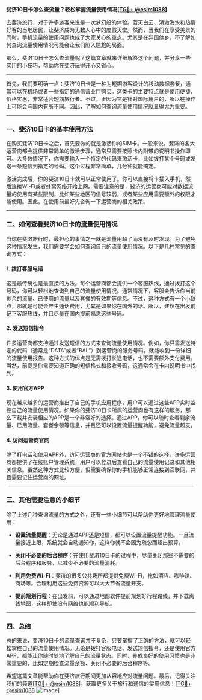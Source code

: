 **斐济10日卡怎么查流量？轻松掌握流量使用情况[[TG💪+ @esim1088](https://t.me/s/esim1088)]**

去斐济旅行，对于许多游客来说是一次梦幻般的体验。蓝天白云、清澈海水和热情好客的当地居民，让斐济成为无数人心中的度假天堂。然而，当我们在享受美景的同时，手机流量的使用问题也成了大家关心的重点。尤其是在异国他乡，不了解如何查询流量使用情况可能会让我们陷入尴尬的局面。

那么，斐济10日卡怎么查流量呢？这篇文章就来详细解答这个问题，并分享一些实用的小技巧，帮助你在斐济玩得开心又省心。

---

首先，我们要明确一点：斐济10日卡是一种为短期游客设计的移动数据套餐，通常可以在机场或者一些指定的通信营业厅购买。这类卡的主要特点就是使用便捷、价格实惠，非常适合短期旅行者。不过，正因为它是针对国际用户的，所以在操作上可能会与国内有所不同。因此，了解如何查询流量使用情况就显得尤为重要。

---

### **一、斐济10日卡的基本使用方法**

在购买斐济10日卡之后，首先要做的就是激活你的SIM卡。一般来说，斐济的各大运营商都会提供非常简单的激活步骤，通常只需要按照卡内附带的说明书操作即可。大多数情况下，你需要输入一个特定的代码来激活卡，比如拨打某个号码或发送一条短信到指定的号码。这个过程非常简单，几分钟就能搞定。

激活完成后，你的斐济10日卡就可以正常使用了。你可以直接将卡插入手机，然后连接Wi-Fi或者蜂窝网络开始上网。需要注意的是，斐济的运营商可能对数据流量的使用有某些限制，比如某些地区的信号较弱，或者某些应用需要额外的权限才能使用。因此，在使用前最好先咨询一下运营商的相关政策。

---

### **二、如何查看斐济10日卡的流量使用情况**

当你在斐济旅行时，最担心的事情之一就是流量用超了而没有及时发现。为了避免这种情况发生，我们需要学会如何查询自己的流量使用情况。以下是几种常见的查询方式：

#### **1. 拨打客服电话**
这是最传统也是最直接的方法。每个运营商都会提供一个客服热线，通过拨打这个号码，你可以轻松地查询到自己的流量使用情况。通常情况下，客服会告诉你当前剩余的流量、已使用的流量以及套餐的有效期等信息。不过，这种方式有一个小缺点，那就是可能会产生通话费用，尤其是如果你在国外的话。所以，建议在出发前记下客服热线，并且尽量在国内提前熟悉这些号码。

#### **2. 发送短信指令**
许多运营商都支持通过发送短信的方式来查询流量使用情况。例如，你只需发送特定的代码（通常是“DATA”或者“BAL”）到运营商的服务号码，就能收到一份详细的流量使用报告。这种方式的优点是无需拨打长途电话，也不需要额外支付费用。当然，前提是你需要知道正确的短信格式和接收号码，这通常会在卡内说明书中找到。

#### **3. 使用官方APP**
现在越来越多的运营商推出了自己的手机应用程序，用户可以通过这些APP实时监控自己的流量使用情况。如果你的斐济10日卡所属的运营商也有这样的服务，那么下载并安装相应的APP是一个非常好的选择。通过APP，你可以随时查看剩余流量、已用流量、套餐余额等信息，并且还可以设置流量提醒功能，避免流量超支。

#### **4. 访问运营商官网**
除了打电话和使用APP外，访问运营商的官方网站也是一个不错的选择。许多运营商都提供了在线账户管理系统，用户可以登录后查看自己的流量使用记录和其他相关信息。虽然这种方式比较方便，但需要确保你的手机能够正常连接到互联网，并且需要记住运营商的网址。

---

### **三、其他需要注意的小细节**

除了上述几种查询流量的方式之外，还有一些小细节可以帮助你更好地管理流量使用：

- **设置流量提醒**：无论是通过APP还是短信，都可以设置流量提醒功能。一旦流量接近上限，系统就会自动通知你，这样你就不会因为疏忽而超出预算。
  
- **关闭不必要的后台程序**：在使用斐济10日卡的过程中，尽量关闭那些不需要的后台程序和服务，以减少不必要的流量消耗。

- **利用免费Wi-Fi**：斐济的很多公共场所都提供免费Wi-Fi，比如酒店、咖啡馆、商场等。合理利用这些免费资源可以大大节省流量开支。

- **提前规划行程**：在出发前，可以通过地图软件提前规划好行程路线，并下载离线地图，这样即使没有网络也能顺利导航。

---

### **四、总结**

总的来说，斐济10日卡的流量查询并不复杂，只要掌握了正确的方法，就可以轻松掌控自己的流量使用情况。无论是拨打客服电话、发送短信指令，还是使用官方APP，都能让你随时随地了解自己的流量状态。同时，养成良好的使用习惯也是非常重要的，比如定期检查流量余额、关闭不必要的后台程序等。

希望这篇文章能帮助你在斐济旅行期间更加从容地应对流量问题。最后，记得关注我们的频道[[TG💪+ @esim1088](https://t.me/s/esim1088)]，获取更多关于旅行和通信的实用信息！[[TG💪+ @esim1088](https://t.me/s/esim1088) ![Image](https://i.postimg.cc/4NQfJmqS/Snipaste-2025-05-13-00-14-12.png)]
